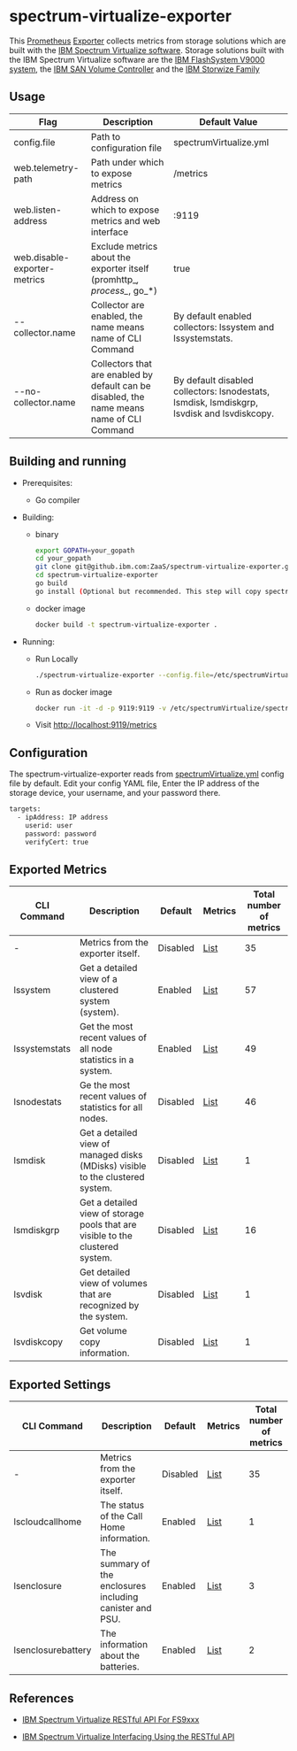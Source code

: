 # spectrum-virtualize-exporter

This [Prometheus](https://prometheus.io) [Exporter](https://prometheus.io/docs/instrumenting/exporters)
collects metrics from storage solutions which are built with the
 [IBM Spectrum Virtualize software](https://www.ibm.com/support/home/product/10000647/IBM_Spectrum_Virtualize_software).
Storage solutions built with the IBM Spectrum Virtualize software are the
[IBM FlashSystem V9000 system](https://www.ibm.com/support/knowledgecenter/STKMQV_8.2.1/com.ibm.storage.vflashsystem9000.8.2.1.doc/svc_svcovr_1bcfiq.html),
the [IBM SAN Volume Controller](https://www.ibm.com/us-en/marketplace/san-volume-controller) and
 the [IBM Storwize Family](https://www.ibm.com/it-infrastructure/storage/storwize\<Paste>)

## Usage

| Flag | Description | Default Value |
| --- | --- | --- |
| config.file | Path to configuration file | spectrumVirtualize.yml |
| web.telemetry-path | Path under which to expose metrics | /metrics |
| web.listen-address | Address on which to expose metrics and web interface | :9119 |
| web.disable-exporter-metrics | Exclude metrics about the exporter itself (promhttp_*, process_*, go_*) | true |
| --collector.name | Collector are enabled, the name means name of CLI Command | By default enabled collectors: lssystem and lssystemstats. |
| --no-collector.name | Collectors that are enabled by default can be disabled, the name means name of CLI Command | By default disabled collectors: lsnodestats, lsmdisk, lsmdiskgrp, lsvdisk and lsvdiskcopy. |

## Building and running

* Prerequisites:
  * Go compiler

* Building:
  
  * binary

    ```bash
    export GOPATH=your_gopath
    cd your_gopath
    git clone git@github.ibm.com:ZaaS/spectrum-virtualize-exporter.git
    cd spectrum-virtualize-exporter
    go build
    go install (Optional but recommended. This step will copy spectrum-virtualize-exporter binary package into $GOPATH/bin directory. It will be connvenient to copy the package to Monitoring docker image)
    ```

  * docker image

    ```bash
    docker build -t spectrum-virtualize-exporter .
    ```

* Running:
  * Run Locally

    ```bash
    ./spectrum-virtualize-exporter --config.file=/etc/spectrumVirtualize/spectrumVirtualize.yml
    ```

  * Run as docker image

    ```bash
    docker run -it -d -p 9119:9119 -v /etc/spectrumVirtualize/spectrumVirtualize.yml:/etc/spectrumVirtualize/spectrumVirtualize.yml --name spectrum-virtualize-exporter spectrum-virtualize-exporter --config.file=/etc/spectrumVirtualize/spectrumVirtualize.yml --log.level debug
    ```

  * Visit <http://localhost:9119/metrics>

## Configuration

The spectrum-virtualize-exporter reads from [spectrumVirtualize.yml](spectrumVirtualize.yml) config file by default. Edit your config YAML file, Enter the IP address of the storage device, your username, and your password there.

```bash
targets:
  - ipAddress: IP address
    userid: user
    password: password
    verifyCert: true
```

## Exported Metrics

| CLI Command | Description | Default | Metrics | Total number of metrics |
| --- | --- | --- | --- | --- |
| - | Metrics from the exporter itself. | Disabled | [List](docs/exporter_metrics.md) | 35 |
| lssystem | Get a detailed view of a clustered system (system). | Enabled | [List](docs/lssystem_metrics.md) | 57 |
| lssystemstats | Get the most recent values of all node statistics in a system. | Enabled | [List](docs/lssystemstats_metrics.md) | 49 |
| lsnodestats | Ge the most recent values of statistics for all nodes. | Disabled | [List](docs/lsnodestats_metrics.md)| 46 |
| lsmdisk | Get a detailed view of managed disks (MDisks) visible to the clustered system. | Disabled | [List](docs/lsmdisk_metrics.md) | 1 |
| lsmdiskgrp | Get a detailed view of storage pools that are visible to the clustered system. | Disabled | [List](docs/lsmdiskgrp_metrics.md) | 16 |
| lsvdisk | Get detailed view of volumes that are recognized by the system. | Disabled | [List](docs/lsvdisk_metrics.md) | 1 |
| lsvdiskcopy | Get volume copy information. | Disabled | [List](docs/lsvdiskcopy_metrics.md) | 1 |

## Exported Settings

| CLI Command | Description | Default | Metrics | Total number of metrics |
| --- | --- | --- | --- | --- |
| - | Metrics from the exporter itself. | Disabled | [List](docs/exporter_metrics.md) | 35 |
| lscloudcallhome | The status of the Call Home information. | Enabled | [List](docs/lscloudcallhome_settings.md) | 1 |
| lsenclosure | The summary of the enclosures including canister and PSU. | Enabled | [List](docs/lsenclosure_settings.md) | 3 |
| lsenclosurebattery | The information about the batteries. | Enabled | [List](docs/lsenclosurebattery_settings.md) | 2 |

## References

* [IBM Spectrum Virtualize RESTful API For FS9xxx](https://www.ibm.com/support/knowledgecenter/en/STSLR9_8.2.0/com.ibm.fs9100_820.doc/rest_api_overview.html)

* [IBM Spectrum Virtualize Interfacing Using the RESTful API](https://www.ibm.com/support/knowledgecenter/STVLF4_8.1.3/spectrum.virtualize.813.doc/Spectrum_Virtualize_API_8.1.3.pdf)
